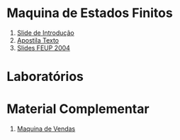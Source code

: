# Maquina de Estados Finitos

1. [Slide de Introdução](https://github.com/arduinoufv/inf250/blob/master/Maquina%20de%20Estados%20Finitos/download/introducao.pdf)
2. [Apostila Texto](https://github.com/arduinoufv/inf250/blob/master/Maquina%20de%20Estados%20Finitos/download/fsm.pdf)
3. [Slides FEUP 2004](https://web.fe.up.pt/~aja/PSD2004_05/slides/42-70.pdf)

# Laboratórios


# Material Complementar

1. [Maquina de Vendas]()
